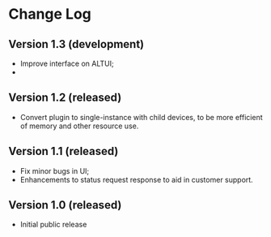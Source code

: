 # Change Log #

## Version 1.3 (development) ##

* Improve interface on ALTUI;
*

## Version 1.2 (released) ##

* Convert plugin to single-instance with child devices, to be more efficient of memory and other resource use.

## Version 1.1 (released) ##

* Fix minor bugs in UI;
* Enhancements to status request response to aid in customer support.

## Version 1.0 (released) ##

* Initial public release